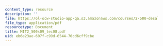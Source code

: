 ```yaml
---
content_type: resource
description: ''
file: https://ol-ocw-studio-app-qa.s3.amazonaws.com/courses/2-500-desalination-and-water-purification-spring-2009/eb6e23ae607fc99d654470cd6cff9cbe_MIT2_500s09_lec08.pdf
file_type: application/pdf
resourcetype: Document
title: MIT2_500s09_lec08.pdf
uid: eb6e23ae-607f-c99d-6544-70cd6cff9cbe
---
```

